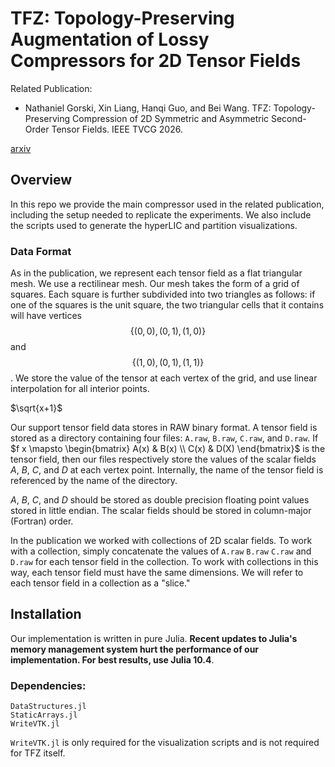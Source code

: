 # TFZ: Topology-Preserving Augmentation of Lossy Compressors for 2D Tensor Fields

Related Publication:

- Nathaniel Gorski, Xin Liang, Hanqi Guo, and Bei Wang. TFZ: Topology-Preserving Compression of 2D Symmetric and
Asymmetric Second-Order Tensor Fields. IEEE TVCG 2026.

[arxiv](https://www.arxiv.org/abs/2508.09235)

## Overview

In this repo we provide the main compressor used in the related publication, including the setup needed to replicate the experiments. We also include the scripts used to generate the hyperLIC and partition visualizations.

### Data Format

As in the publication, we represent each tensor field as a flat triangular mesh. We use a rectilinear mesh. Our mesh takes the form of a grid of squares. Each square is further subdivided into two triangles as follows: if one of the squares is the unit square, the two triangular cells that it contains will have vertices $$\{(0,0), (0,1), (1,0)\}$$ and $$\{(1,0), (0,1), (1,1)\}$$. We store the value of the tensor at each vertex of the grid, and use linear interpolation for all interior points.

$\sqrt{x+1}$

Our support tensor field data stores in RAW binary format. A tensor field is stored as a directory containing four files: ```A.raw```, ```B.raw```, ```C.raw```, and ```D.raw```. If $f x \mapsto \begin{bmatrix} A(x) & B(x) \\ C(x) & D(X) \end{bmatrix}$ is the tensor field, then our files respectively store the values of the scalar fields $A$, $B$, $C$, and $D$ at each vertex point. Internally, the name of the tensor field is referenced by the name of the directory.

$A$, $B$, $C$, and $D$ should be stored as double precision floating point values stored in little endian. The scalar fields should be stored in column-major (Fortran) order.

In the publication we worked with collections of 2D scalar fields. To work with a collection, simply concatenate the values of ```A.raw``` ```B.raw``` ```C.raw``` and ```D.raw``` for each tensor field in the collection. To work with collections in this way, each tensor field must have the same dimensions. We will refer to each tensor field in a collection as a "slice."

## Installation

Our implementation is written in pure Julia. **Recent updates to Julia's memory management system hurt the performance of our implementation. For best results, use Julia 10.4**.

### Dependencies:

```
DataStructures.jl
StaticArrays.jl
WriteVTK.jl
```

```WriteVTK.jl``` is only required for the visualization scripts and is not required for TFZ itself.